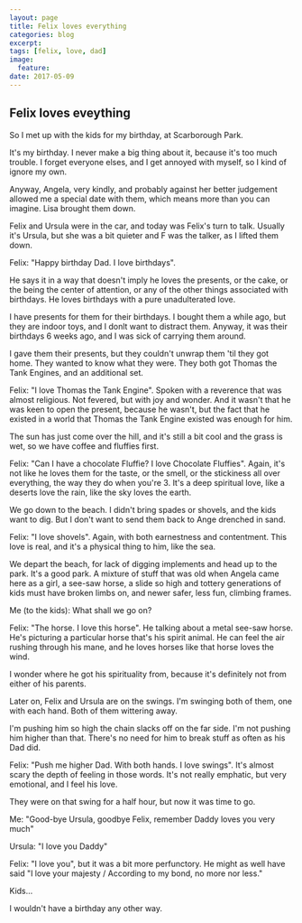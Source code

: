 ```yaml
---
layout: page
title: Felix loves everything
categories: blog
excerpt:
tags: [felix, love, dad]
image:
  feature:
date: 2017-05-09
---
```


## Felix loves eveything

So I met up with the kids for my birthday, at Scarborough Park.

It's my birthday. I never make a big thing about it, because it's too much trouble. I forget everyone elses, and I get annoyed with myself, so I kind of ignore my own.

Anyway, Angela, very kindly, and probably against her better judgement allowed me a special date with them, which means more than you can imagine. Lisa brought them down.

Felix and Ursula were in the car, and today was Felix's turn to talk. Usually it's Ursula, but she was a bit quieter and F was the talker, as I lifted them down.

Felix: "Happy birthday Dad. I love birthdays".

He says it in a way that doesn't imply he loves the presents, or the cake, or the being the center of attention, or any of the other things associated with birthdays. He loves birthdays with a pure unadulterated love.

I have presents for them for their birthdays. I bought them a while ago, but they are indoor toys, and I donlt want to distract them. Anyway, it was their birthdays 6 weeks ago, and I was sick of carrying them around.

I gave them their presents, but they couldn't unwrap them 'til they got home. They wanted to know what they were. They both got Thomas the Tank Engines, and an additional set.

Felix: "I love Thomas the Tank Engine". Spoken with a reverence that was almost religious. Not fevered, but with joy and wonder. And it wasn't that he was keen to open the present, because he wasn't, but the fact that he existed in a world that Thomas the Tank Engine existed was enough for him.

The sun has just come over the hill, and it's still a bit cool and the grass is wet, so we have coffee and fluffies first.

Felix: "Can I have a chocolate Fluffie? I love Chocolate Fluffies". Again, it's not like he loves them for the taste, or the smell, or the stickiness all over everything, the way they do when you're 3. It's a deep spiritual love, like a deserts love the rain, like the sky loves the earth.

We go down to the beach. I didn't bring spades or shovels, and the kids want to dig. But I don't want to send them back to Ange drenched in sand.

Felix: "I love shovels". Again, with both earnestness and contentment. This love is real, and it's a physical thing to him, like the sea.

We depart the beach, for lack of digging implements and head up to the park. It's a good park. A mixture of stuff that was old when Angela came here as a girl, a see-saw horse, a slide so high and tottery generations of kids must have broken limbs on, and newer safer, less fun, climbing frames.

Me (to the kids): What shall we go on?

Felix: "The horse. I love this horse". He talking about a metal see-saw horse. He's picturing a particular horse that's his spirit animal. He can feel the air rushing through his mane, and he loves horses like that horse loves the wind.

I wonder where he got his spirituality from, because it's definitely not from either of his parents.

Later on, Felix and Ursula are on the swings. I'm swinging both of them, one with each hand. Both of them wittering away.

I'm pushing him so high the chain slacks off on the far side. I'm not pushing him higher than that. There's no need for him to break stuff as often as his Dad did.

Felix: "Push me higher Dad. With both hands. I love swings". It's almost scary the depth of feeling in those words. It's not really emphatic, but very emotional, and I feel his love.

They were on that swing for a half hour, but now it was time to go.

Me: "Good-bye Ursula, goodbye Felix, remember Daddy loves you very much"

Ursula: "I love you Daddy"

Felix: "I love you", but it was a bit more perfunctory. He might as well have said "I love your majesty / According to my bond, no more nor less."

Kids...

I wouldn't have a birthday any other way.